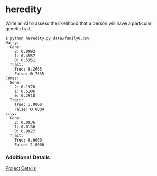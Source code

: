 # heredity

Write an AI to assess the likelihood that a person will have a particular genetic trait.

```
$ python heredity.py data/family0.csv
Harry:
  Gene:
    2: 0.0092
    1: 0.4557
    0: 0.5351
  Trait:
    True: 0.2665
    False: 0.7335
James:
  Gene:
    2: 0.1976
    1: 0.5106
    0: 0.2918
  Trait:
    True: 1.0000
    False: 0.0000
Lily:
  Gene:
    2: 0.0036
    1: 0.0136
    0: 0.9827
  Trait:
    True: 0.0000
    False: 1.0000
```

### Additional Details
[Project Details](https://cs50.harvard.edu/ai/2020/projects/2/heredity/#:~:text=Write%20an%20AI%20to%20assess%20the%20likelihood%20that%20a%20person%20will%20have%20a%20particular%20genetic%20trait.$%20python%20heredity.py%20data/family0.csvHarry:%20%20Gene:%20%20%20%202:%200.0092%20%20%20%201:%200.4557%20%20%20%200:%200.5351%20%20Trait:%20%20%20%20True:%200.2665%20%20%20%20False:%200.7335James:%20%20Gene:%20%20%20%202:%200.1976%20%20%20%201:%200.5106%20%20%20%200:%200.2918%20%20Trait:%20%20%20%20True:%201.0000%20%20%20%20False:%200.0000Lily:%20%20Gene:%20%20%20%202:%200.0036%20%20%20%201:%200.0136%20%20%20%200:%200.9827%20%20Trait:%20%20%20%20True:%200.0000%20%20%20%20False:%201.0000)
